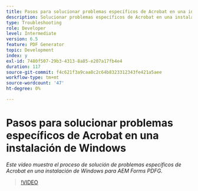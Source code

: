 ```yaml
---
title: Pasos para solucionar problemas específicos de Acrobat en una instalación de Windows
description: Solucionar problemas específicos de Acrobat en una instalación de Windows
type: Troubleshooting
role: Developer
level: Intermediate
version: 6.5
feature: PDF Generator
topic: Development
index: y
exl-id: 7480f507-29b3-4313-8a85-e207a17fb4e4
duration: 117
source-git-commit: f4c621f3a9caa8c2c64b8323312343fe421a5aee
workflow-type: tm+mt
source-wordcount: '47'
ht-degree: 0%

---
```


# Pasos para solucionar problemas específicos de Acrobat en una instalación de Windows

*Este vídeo muestra el proceso de solución de problemas específicos de Acrobat en una instalación de Windows para AEM Forms PDFG.*

>[!VIDEO](https://video.tv.adobe.com/v/335480?quality=12&learn=on)
